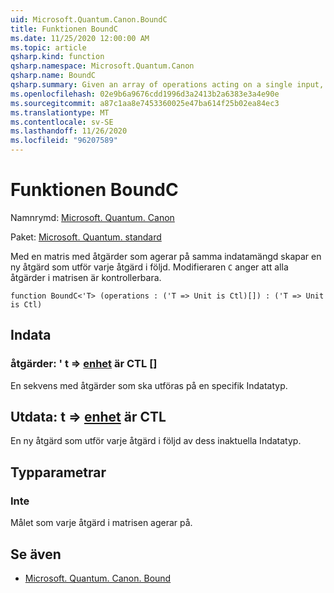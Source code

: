 ```yaml
---
uid: Microsoft.Quantum.Canon.BoundC
title: Funktionen BoundC
ms.date: 11/25/2020 12:00:00 AM
ms.topic: article
qsharp.kind: function
qsharp.namespace: Microsoft.Quantum.Canon
qsharp.name: BoundC
qsharp.summary: Given an array of operations acting on a single input, produces a new operation that performs each given operation in sequence. The modifier `C` indicates that all operations in the array are controllable.
ms.openlocfilehash: 02e9b6a9676cdd1996d3a2413b2a6383e3a4e90e
ms.sourcegitcommit: a87c1aa8e7453360025e47ba614f25b02ea84ec3
ms.translationtype: MT
ms.contentlocale: sv-SE
ms.lasthandoff: 11/26/2020
ms.locfileid: "96207589"
---
```

# <a name="boundc-function"></a>Funktionen BoundC

Namnrymd: [Microsoft. Quantum. Canon](xref:Microsoft.Quantum.Canon)

Paket: [Microsoft. Quantum. standard](https://nuget.org/packages/Microsoft.Quantum.Standard)


Med en matris med åtgärder som agerar på samma indatamängd skapar en ny åtgärd som utför varje åtgärd i följd.
Modifieraren `C` anger att alla åtgärder i matrisen är kontrollerbara.

```qsharp
function BoundC<'T> (operations : ('T => Unit is Ctl)[]) : ('T => Unit is Ctl)
```


## <a name="input"></a>Indata

### <a name="operations--t--unit--is-ctl"></a>åtgärder: ' t => [enhet](xref:microsoft.quantum.lang-ref.unit)  är CTL []

En sekvens med åtgärder som ska utföras på en specifik Indatatyp.



## <a name="output--t--unit--is-ctl"></a>Utdata: t => [enhet](xref:microsoft.quantum.lang-ref.unit)  är CTL

En ny åtgärd som utför varje åtgärd i följd av dess inaktuella Indatatyp.

## <a name="type-parameters"></a>Typparametrar

### <a name="t"></a>Inte

Målet som varje åtgärd i matrisen agerar på.

## <a name="see-also"></a>Se även

- [Microsoft. Quantum. Canon. Bound](xref:Microsoft.Quantum.Canon.Bound)